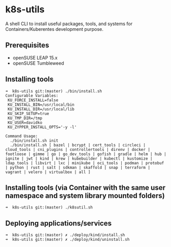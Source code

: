 # k8s-utils

A shell CLI to install useful packages, tools, and systems for Containers/Kuberentes development purpose.

## Prerequisites

- openSUSE LEAP 15.x
- openSUSE Tumbleweed

## Installing tools
```
➜  k8s-utils git:(master) ./bin/install.sh                                                       
Configurable Variables:
 KU_FORCE_INSTALL=false
 KU_INSTALL_BIN=/usr/local/bin
 KU_INSTALL_DIR=/usr/local/lib
 KU_SKIP_SETUP=true
 KU_TMP_DIR=/tmp
 KU_USER=davidko
 KU_ZYPPER_INSTALL_OPTS='-y -l'

Command Usage:
  ./bin/install.sh init
  ./bin/install.sh [ bazel | bcrypt | cert_tools | circleci | cloud_tools | cni_plugins | controllertools | direnv | docker | footloose | gimme | go | go_dev_tools | gofish | gradle | helm | hub | ignite | jwt | kind | krew | kubebuilder | kubectl | kustomize | ldap_tools | libvirt | lxc | minikube | oci_tools | podman | protobuf | python | rust | salt | sdkman | skaffold | snap | terraform | vagrant | velero | virtualbox | all ]

```

## Installing tools (via Container with the same user namespace and system library mounted folders)
```
➜  k8s-utils git:(master) ./k8sutil.sh
```

## Deploying applications/services
```
➜  k8s-utils git:(master) ✗ ./deploy/kind/install.sh 
➜  k8s-utils git:(master) ✗ ./deploy/kind/uninstall.sh 
```